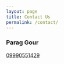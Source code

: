 ```yaml
---
layout: page
title: Contact Us
permalink: /contact/
---
```


### Parag Gour

<a href="tel:+919990551429">09990551429</a>

